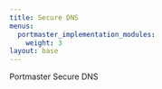 ```yaml
---
title: Secure DNS
menus:
  portmaster_implementation_modules:
    weight: 3
layout: base
---
```


Portmaster Secure DNS
